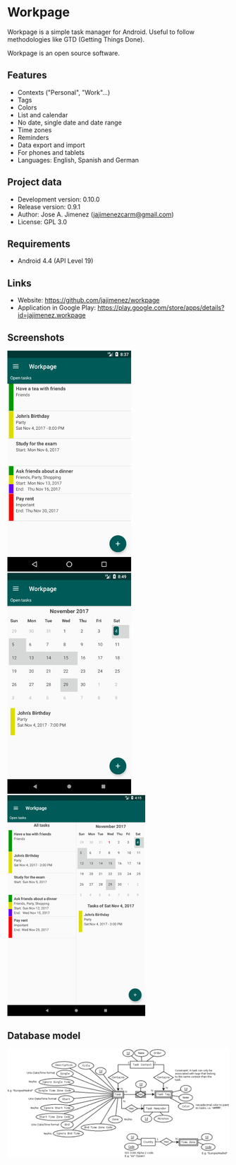 Workpage
========
Workpage is a simple task manager for Android. Useful to
follow methodologies like GTD (Getting Things Done).

Workpage is an open source software.

Features
--------
* Contexts ("Personal", "Work"...)
* Tags
* Colors
* List and calendar
* No date, single date and date range
* Time zones
* Reminders
* Data export and import
* For phones and tablets
* Languages: English, Spanish and German

Project data
------------
* Development version: 0.10.0
* Release version: 0.9.1
* Author: Jose A. Jimenez (jajimenezcarm@gmail.com)
* License: GPL 3.0

Requirements
------------
* Android 4.4 (API Level 19)

Links
-----
* Website: https://github.com/jajimenez/workpage
* Application in Google Play: https://play.google.com/store/apps/details?id=jajimenez.workpage

Screenshots
-----------
![Screenshot](media/readme_screenshot_1.png) ![Screenshot](media/readme_screenshot_2.png) ![Screenshot](media/readme_screenshot_3.png)

Database model
--------------
![Screenshot](doc/database.png)
